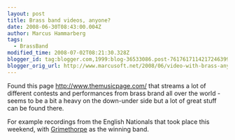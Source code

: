 ```yaml
---
layout: post
title: Brass band videos, anyone?
date: 2008-06-30T08:43:00.004Z
author: Marcus Hammarberg
tags:
  - BrassBand
modified_time: 2008-07-02T08:21:30.328Z
blogger_id: tag:blogger.com,1999:blog-36533086.post-7617617114217246399
blogger_orig_url: http://www.marcusoft.net/2008/06/video-with-brass-anyone.html
---
```


Found
this page <http://www.themusicpage.com/> that streams a lot of different
contests and performances from brass brand all over the world - seems to
be a bit a heavy on the down-under side but a lot of great stuff can be
found there.

For example recordings from the English Nationals that took place this
weekend, with [Grimethorpe](http://www.grimethorpeband.com/) as the
winning band.
